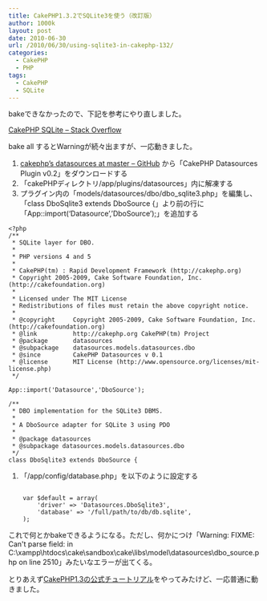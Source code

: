 ```yaml
---
title: CakePHP1.3.2でSQLite3を使う（改訂版）
author: 1000k
layout: post
date: 2010-06-30
url: /2010/06/30/using-sqlite3-in-cakephp-132/
categories:
  - CakePHP
  - PHP
tags:
  - CakePHP
  - SQLite
---
```

bakeできなかったので、下記を参考にやり直しました。

<a href="http://stackoverflow.com/questions/1021980/cakephp-sqlite/2241385#2241385" onclick="_gaq.push(['_trackEvent', 'outbound-article', 'http://stackoverflow.com/questions/1021980/cakephp-sqlite/2241385#2241385', 'CakePHP SQLite &#8211; Stack Overflow']);" title="CakePHP SQLite - Stack Overflow">CakePHP SQLite &#8211; Stack Overflow</a>

bake all するとWarningが続々出ますが、一応動きました。

  1. <a href="http://github.com/cakephp/datasources" onclick="_gaq.push(['_trackEvent', 'outbound-article', 'http://github.com/cakephp/datasources', 'cakephp&#8217;s datasources at master &#8211; GitHub']);" title="cakephp's datasources at master - GitHub">cakephp&#8217;s datasources at master &#8211; GitHub</a> から「CakePHP Datasources Plugin v0.2」をダウンロードする
  2. 「cakePHPディレクトリ/app/plugins/datasources」内に解凍する
  3. プラグイン内の「models/datasources/dbo/dbo_sqlite3.php」を編集し、「class DboSqlite3 extends DboSource {」より前の行に「App::import(&#8216;Datasource&#8217;,&#8217;DboSource&#8217;);」を追加する

```
<?php
/**
 * SQLite layer for DBO.
 *
 * PHP versions 4 and 5
 *
 * CakePHP(tm) : Rapid Development Framework (http://cakephp.org)
 * Copyright 2005-2009, Cake Software Foundation, Inc. (http://cakefoundation.org)
 *
 * Licensed under The MIT License
 * Redistributions of files must retain the above copyright notice.
 *
 * @copyright     Copyright 2005-2009, Cake Software Foundation, Inc. (http://cakefoundation.org)
 * @link          http://cakephp.org CakePHP(tm) Project
 * @package       datasources
 * @subpackage    datasources.models.datasources.dbo
 * @since         CakePHP Datasources v 0.1
 * @license       MIT License (http://www.opensource.org/licenses/mit-license.php)
 */

App::import('Datasource','DboSource');

/**
 * DBO implementation for the SQLite3 DBMS.
 *
 * A DboSource adapter for SQLite 3 using PDO
 *
 * @package datasources
 * @subpackage datasources.models.datasources.dbo
 */
class DboSqlite3 extends DboSource {
```



<ol>
  <li>
    「/app/config/database.php」を以下のように設定する
  </li>

</ol>


```

    var $default = array(
        'driver' => 'Datasources.DboSqlite3',
        'database' => '/full/path/to/db/db.sqlite',
    );
```



<p>
  これで何とかbakeできるようになる。ただし、何かにつけ「Warning: FIXME: Can't parse field:  in C:\xampp\htdocs\cake\sandbox\cake\libs\model\datasources\dbo_source.php on line 2510」みたいなエラーが出てくる。
</p>


<p>
  とりあえず<a href="http://book.cakephp.org/view/1543/Simple-Acl-controlled-Application" onclick="_gaq.push(['_trackEvent', 'outbound-article', 'http://book.cakephp.org/view/1543/Simple-Acl-controlled-Application', 'CakePHP1.3の公式チュートリアル']);" title="Simple Acl controlled Application :: Tutorials & Examples :: The Manual :: 1.3 Collection :: The Cookbook">CakePHP1.3の公式チュートリアル</a>をやってみたけど、一応普通に動きました。
</p>
